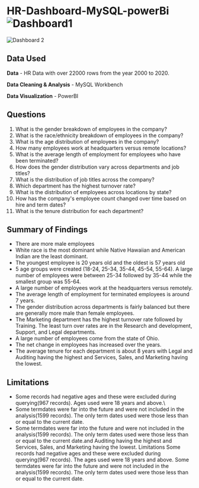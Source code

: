 # HR-Dashboard-MySQL-powerBi![Dashboard1](https://github.com/unuait/HR-Dashboard-MySQL-powerBi/assets/151841721/9e07398b-e1c1-433a-90f0-5d908efc7b2a)
![Dashboard 2](https://github.com/unuait/HR-Dashboard-MySQL-powerBi/assets/151841721/7b05cda0-9599-4628-b1f9-e863bcb21b44)

## Data Used

**Data** - HR Data with over 22000 rows from the year 2000 to 2020.

**Data Cleaning & Analysis** - MySQL Workbench

**Data Visualization** - PowerBI

## Questions

1. What is the gender breakdown of employees in the company?
2. What is the race/ethnicity breakdown of employees in the company?
3. What is the age distribution of employees in the company?
4. How many employees work at headquarters versus remote locations?
5. What is the average length of employment for employees who have been terminated?
6. How does the gender distribution vary across departments and job titles?
7. What is the distribution of job titles across the company?
8. Which department has the highest turnover rate?
9. What is the distribution of employees across locations by state?
10. How has the company's employee count changed over time based on hire and term dates?
11. What is the tenure distribution for each department?

## Summary of Findings
 - There are more male employees
 - White race is the most dominant while Native Hawaiian and American Indian are the least dominant.
 - The youngest employee is 20 years old and the oldest is 57 years old
 - 5 age groups were created (18-24, 25-34, 35-44, 45-54, 55-64). A large number of employees were between 25-34 followed by 35-44 while the smallest group was 55-64.
 - A large number of employees work at the headquarters versus remotely.
 - The average length of employment for terminated employees is around 7 years.
 - The gender distribution across departments is fairly balanced but there are generally more male than female employees.
 - The Marketing department has the highest turnover rate followed by Training. The least turn over rates are in the Research and development, Support, and Legal departments.
 - A large number of employees come from the state of Ohio.
 - The net change in employees has increased over the years.
- The average tenure for each department is about 8 years with Legal and Auditing having the highest and Services, Sales, and Marketing having the lowest.

## Limitations
- Some records had negative ages and these were excluded during querying(967 records). Ages used were 18 years and above.\
- Some termdates were far into the future and were not included in the analysis(1599 records). The only term dates used were those less than or equal to the current date.
- Some termdates were far into the future and were not included in the analysis(1599 records). The only term dates used were those less than or equal to the current date.and Auditing having the highest and Services, Sales, and Marketing having the lowest.
Limitations
Some records had negative ages and these were excluded during querying(967 records). The ages used were 18 years and above.
Some termdates were far into the future and were not included in the analysis(1599 records). The only term dates used were those less than or equal to the current date.
